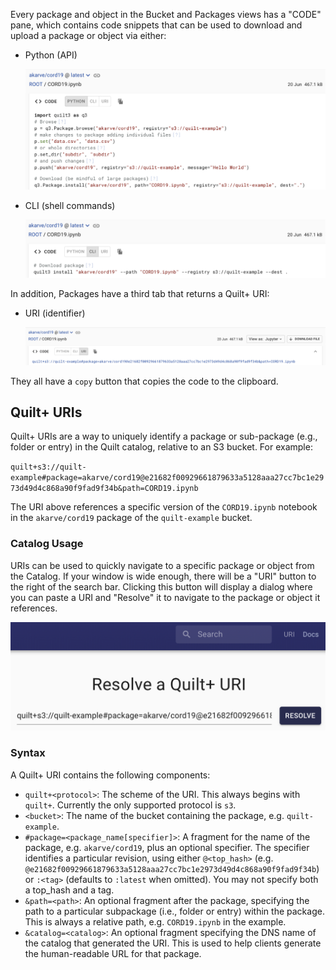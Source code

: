 <!-- markdownlint-disable-next-line first-line-h1 -->
Every package and object in the Bucket and Packages views has a "CODE" pane,
which contains code snippets that can be used to download and upload a package
or object via either:

- Python (API)

    ![Python](../imgs/uri-python.png)

- CLI (shell commands)

    ![CLI](../imgs/uri-cli.png)

In addition, Packages have a third tab that returns a Quilt+ URI:

- URI (identifier)

    ![URI](../imgs/uri-uri.png)

They all have a `copy` button that copies the code to the clipboard.

## Quilt+ URIs

Quilt+ URIs are a way to uniquely identify a package or sub-package (e.g.,
folder or entry) in the Quilt catalog, relative to an S3 bucket. For example:

<!-- markdownlint-disable-next-line line-length -->
`quilt+s3://quilt-example#package=akarve/cord19@e21682f00929661879633a5128aaa27cc7bc1e2973d49d4c868a90f9fad9f34b&path=CORD19.ipynb`

The URI above references a specific version of the `CORD19.ipynb` notebook in
the `akarve/cord19` package of the `quilt-example` bucket.

### Catalog Usage

URIs can be used to quickly navigate to a specific package or object from the
Catalog. If your window is wide enough, there will be a "URI" button to the
right of the search bar. Clicking this button will display a dialog where you
can paste a URI and "Resolve" it to navigate to the package or object it
references.

![Resolving URIs](../imgs/uri-resolve.png)

### Syntax

A Quilt+ URI contains the following components:

- `quilt+<protocol>`: The scheme of the URI. This always begins with `quilt+`.
  Currently the only supported protocol is `s3`.
- `<bucket>`: The name of the bucket containing the package, e.g.
  `quilt-example`.
- `#package=<package_name[specifier]>`: A fragment for the name of the package,
  e.g. `akarve/cord19`, plus an optional specifier. The specifier identifies a
  particular revision, using either `@<top_hash>` (e.g.
  `@e21682f00929661879633a5128aaa27cc7bc1e2973d49d4c868a90f9fad9f34b`) or
  `:<tag>` (defaults to `:latest` when omitted). You may not specify both a
  top_hash and a tag.
- `&path=<path>`: An optional fragment after the package, specifying the path to
  a particular subpackage (i.e., folder or entry) within the package. This is
  always a relative path, e.g. `CORD19.ipynb` in the example.
- `&catalog=<catalog>`: An optional fragment specifying the DNS name of the
  catalog that generated the URI. This is used to help clients generate the
  human-readable URL for that package.
